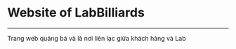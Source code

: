 # Website of LabBilliards 
--------------------------
Trang web quảng bá và là nơi liên lạc giữa khách hàng và Lab
